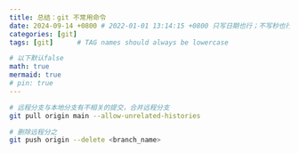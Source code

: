 ```yaml
---
title: 总结：git 不常用命令
date: 2024-09-14 +0800 # 2022-01-01 13:14:15 +0800 只写日期也行；不写秒也行；这样也行 2022-03-09T00:55:42+08:00
categories: [git]
tags: [git]      # TAG names should always be lowercase

# 以下默认false
math: true
mermaid: true
# pin: true
---
```


```bash
# 远程分支与本地分支有不相关的提交，合并远程分支
git pull origin main --allow-unrelated-histories
```

```bash
# 删除远程分之
git push origin --delete <branch_name>
```
